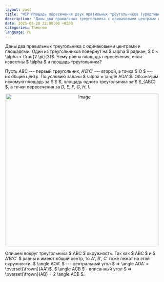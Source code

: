 ```yaml
---
layout: post
title: "WIP Площадь пересечения двух правильных треугольников (уродливое доказательство)"
description: "Даны два правильных треугольника с одинаковыми центрами и площадями. Один из треугольников повёрнут на $ \\alpha $ радиан, $ 0 < \\alpha < \\frac{2 \\pi}{3}$. Чему равна площадь пересечения, если известна площадь треугольника?"
date: 2025-08-20 22:00:00 +0200
categories: Theorem
language: ru
---
```


Даны два правильных треугольника с одинаковыми центрами и площадями. Один из треугольников повёрнут на $ \alpha $ радиан, $ 0 < \alpha < \frac{2 \\pi}{3}$. Чему равна площадь пересечения, если известны $ \\alpha $ и площадь треугольника?

Пусть $ABC$ --- первый треугольник, $A'B'C'$ --- второй, а точка $ O $ --- их общий центр. По условию задачи $ \alpha = \angle AOA' $. Обозначим искомую площадь за $ S $, площадь одного треугольника за $ S\_{ABC} $, а точки пересечения за $D$, $E$, $F$, $G$, $H$, $I$.

<p align="center">
    <img src="../../../../assets/images/right_triangles_problem_1.png" alt="Image" width="500" height="500">
</p>

Опишем вокруг треугольника $ ABC $ окружность. Так как $ ABC $ и $ A'B'C' $ равны и имеют общий центр, то $A'$, $B'$, $C'$ тоже лежат на этой окружности. $ \angle AOA' $ --- центральный угол $ => \angle AOA' = \overset{\frown}{AA'}$. $ \angle ACB $ - вписанный угол $ => \overset{\frown}{AB} = 2 \angle ACB $.
